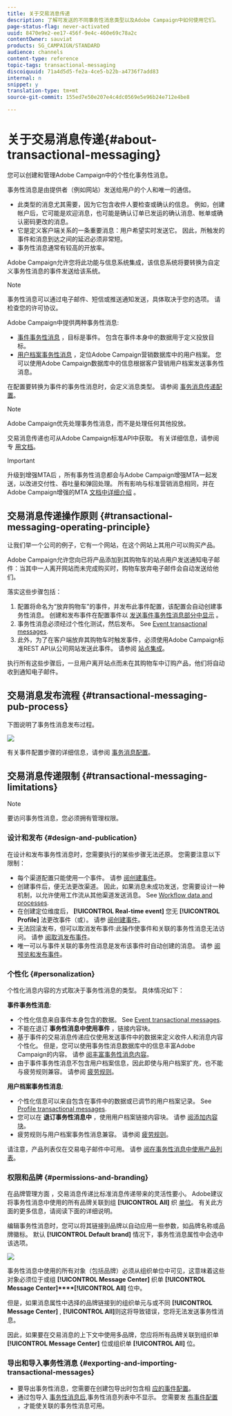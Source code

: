 ```yaml
---
title: 关于交易消息传递
description: 了解可发送的不同事务性消息类型以及Adobe Campaign中如何使用它们。
page-status-flag: never-activated
uuid: 8470e9e2-ee17-456f-9e4c-460e69c78a2c
contentOwner: sauviat
products: SG_CAMPAIGN/STANDARD
audience: channels
content-type: reference
topic-tags: transactional-messaging
discoiquuid: 71a4d5d5-fe2a-4ce5-b22b-a4736f7add83
internal: n
snippet: y
translation-type: tm+mt
source-git-commit: 155ed7e50e207e4c4dc0569e5e96b24e712e4be8

---
```



# 关于交易消息传递{#about-transactional-messaging}

您可以创建和管理Adobe Campaign中的个性化事务性消息。

事务性消息是由提供者（例如网站）发送给用户的个人和唯一的通信。

* 此类型的消息尤其需要，因为它包含收件人要检查或确认的信息。 例如，创建帐户后，它可能是欢迎消息，也可能是确认订单已发运的确认消息、帐单或确认密码更改的消息。
* 它是定义客户端关系的一条重要消息：用户希望实时发送它。 因此，所触发的事件和消息到达之间的延迟必须非常短。
* 事务性消息通常有较高的开放率。

Adobe Campaign允许您将此功能与信息系统集成，该信息系统将要转换为自定义事务性消息的事件发送给该系统。

>[!NOTE]
>
>事务性消息可以通过电子邮件、短信或推送通知发送，具体取决于您的选项。 请检查您的许可协议。

Adobe Campaign中提供两种事务性消息:

* [事件事务性消息](../../channels/using/event-transactional-messages.md) ，目标是事件。 包含在事件本身中的数据用于定义投放目标。
* [用户档案事务性消息](../../channels/using/profile-transactional-messages.md) ，定位Adobe Campaign营销数据库中的用户档案。 您可以使用Adobe Campaign数据库中的信息根据客户营销用户档案发送事务性消息。

在配置要转换为事件的事务性消息时，会定义消息类型。 请参阅 [事务消息传递配置](../../administration/using/configuring-transactional-messaging.md)。

>[!NOTE]
>
>Adobe Campaign优先处理事务性消息，而不是处理任何其他投放。

交易消息传递也可从Adobe Campaign标准API中获取。 有关详细信息，请参阅专 [用文档](../../api/using/managing-transactional-messages.md)。

>[!IMPORTANT]
>
>升级到增强MTA后 [](https://helpx.adobe.com/campaign/kb/campaign-enhanced-mta.html)，所有事务性消息都会与Adobe Campaign增强MTA一起发送，以改进交付性、吞吐量和弹回处理。 所有影响与标准营销消息相同，并在Adobe Campaign增强的MTA [文档中详细介绍](https://helpx.adobe.com/campaign/kb/campaign-enhanced-mta.html) 。

## 交易消息传递操作原则 {#transactional-messaging-operating-principle}

让我们举一个公司的例子，它有一个网站，在这个网站上其用户可以购买产品。

Adobe Campaign允许您向已将产品添加到其购物车的站点用户发送通知电子邮件：当其中一人离开网站而未完成购买时，购物车放弃电子邮件会自动发送给他们。

落实这些步骤包括：

1. 配置将命名为“放弃购物车”的事件，并发布此事件配置，该配置会自动创建事务性消息。 创建和发布事件在配置事件以 [发送事件事务性消息部分中显示](../../administration/using/configuring-transactional-messaging.md#use-case--configuring-an-event-to-send-a-transactional-message) 。
1. 事务性消息必须经过个性化测试，然后发布。 See [Event transactional messages](../../channels/using/event-transactional-messages.md).
1. 此外，为了在客户端放弃其购物车时触发事件，必须使用Adobe Campaign标准REST API从公司网站发送此事件。 请参阅 [站点集成](../../administration/using/configuring-transactional-messaging.md#integrating-the-triggering-of-the-event-in-a-website)。

执行所有这些步骤后，一旦用户离开站点而未在其购物车中订购产品，他们将自动收到通知电子邮件。

## 交易消息发布流程 {#transactional-messaging-pub-process}

下图说明了事务性消息发布过程。

![](assets/message-center_pub-process.png)

有关事件配置步骤的详细信息，请参阅 [事务消息配置](../../administration/using/configuring-transactional-messaging.md)。

## 交易消息传递限制 {#transactional-messaging-limitations}

>[!NOTE]
>
>要访问事务性消息，您必须拥有管理权限。

### 设计和发布 {#design-and-publication}

在设计和发布事务性消息时，您需要执行的某些步骤无法还原。 您需要注意以下限制：

* 每个渠道配置只能使用一个事件。 请参 [阅创建事件](../../administration/using/configuring-transactional-messaging.md#creating-an-event)。
* 创建事件后，便无法更改渠道。 因此，如果消息未成功发送，您需要设计一种机制，以允许使用工作流从其他渠道发送消息。 See [Workflow data and processes](../../automating/using/workflow-data-and-processes.md).
* 在创建定位维度后， **[!UICONTROL Real-time event]** 您无 **[!UICONTROL Profile]** 法更改事件（或）。 请参 [阅创建事件](../../administration/using/configuring-transactional-messaging.md#creating-an-event)。
* 无法回滚发布，但可以取消发布事件:此操作使事件和关联的事务性消息无法访问。 请参 [阅取消发布事件](../../administration/using/configuring-transactional-messaging.md#unpublishing-an-event)。
* 唯一可以与事件关联的事务性消息是发布该事件时自动创建的消息。 请参 [阅预览和发布事件](../../administration/using/configuring-transactional-messaging.md#previewing-and-publishing-the-event)。

### 个性化 {#personalization}

个性化消息内容的方式取决于事务性消息的类型。 具体情况如下：

**事件事务性消息**:

* 个性化信息来自事件本身包含的数据。 See [Event transactional messages](../../channels/using/event-transactional-messages.md).
* 不能在退订 **事务性消息中使用事件** ，链接内容块。
* 基于事件的交易消息传递应仅使用发送事件中的数据来定义收件人和消息内容个性化。 但是，您可以使用事务性消息数据库中的信息丰富Adobe Campaign的内容。 请参 [阅丰富事务性消息内容](../../administration/using/configuring-transactional-messaging.md#enriching-the-transactional-message-content)。
* 由于事件事务性消息不包含用户档案信息，因此即使与用户档案扩充，也不能与疲劳规则兼容。 请参阅 [疲劳规则](../../sending/using/fatigue-rules.md)。

**用户档案事务性消息**:

* 个性化信息可以来自包含在事件中的数据或已调节的用户档案记录。 See [Profile transactional messages](../../channels/using/profile-transactional-messages.md).
* 您可以在 **退订事务性消息中** ，使用用户档案链接内容块。 请参 [阅添加内容块](../../designing/using/personalization.md#adding-a-content-block)。
* 疲劳规则与用户档案事务性消息兼容。 请参阅 [疲劳规则](../../sending/using/fatigue-rules.md)。

请注意，产品列表仅在交易电子邮件中可用。 请参 [阅在事务性消息中使用产品列表](../../channels/using/event-transactional-messages.md#using-product-listings-in-a-transactional-message)。

### 权限和品牌 {#permissions-and-branding}

在品牌管理方面 [](../../administration/using/branding.md) ，交易消息传递比标准消息传递带来的灵活性要小。 Adobe建议将事务性消息中使用的所有品牌关联到组 **[!UICONTROL All]** 织 [单位](../../administration/using/organizational-units.md)。 有关此方面的更多信息，请阅读下面的详细说明。

编辑事务性消息时，您可以将其链接到品牌以自动应用一些参数，如品牌名称或品牌徽标。 默认 **[!UICONTROL Default brand]** 情况下，事务性消息属性中会选中该选项。

![](assets/message-center_branding.png)

事务性消息中使用的所有对象（包括品牌）必须从组织单位中可见，这意味着这些对象必须位于或组 **[!UICONTROL Message Center]** 织单 **[!UICONTROL Message Center]****[!UICONTROL All]** 位中。

但是，如果消息属性中选择的品牌链接到的组织单元与或不同 **[!UICONTROL Message Center]** , **[!UICONTROL All]**&#x200B;则这将导致错误，您将无法发送事务性消息。

因此，如果要在交易消息的上下文中使用多品牌，您应将所有品牌关联到组织单 **[!UICONTROL Message Center]** 位或组织单 **[!UICONTROL All]** 位。

### 导出和导入事务性消息 {#exporting-and-importing-transactional-messages}

* 要导出事务性消息，您需要在创建包导出时包含相 [应的事件配置](../../automating/using/managing-packages.md#creating-a-package)。
* 通过包导入 [事务性消息后](../../automating/using/managing-packages.md#importing-a-package),事务性消息列表中不显示。 您需要发 [布事件配置](../../administration/using/configuring-transactional-messaging.md#previewing-and-publishing-the-event) ，才能使关联的事务性消息可用。

